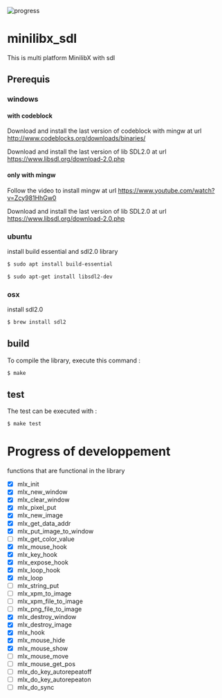 ![progress](https://img.shields.io/static/v1?label=progress&message=50%&color=orange)
# minilibx_sdl
This is multi platform MinilibX with sdl

## Prerequis

### windows

#### with codeblock

Download and install the last version of codeblock with mingw at url http://www.codeblocks.org/downloads/binaries/

Download and install the last version of lib SDL2.0 at url https://www.libsdl.org/download-2.0.php


#### only with mingw

Follow the video to install mingw at url https://www.youtube.com/watch?v=Zcy981HhGw0

Download and install the last version of lib SDL2.0 at url https://www.libsdl.org/download-2.0.php

### ubuntu

install build essential and sdl2.0 library 

```bash
$ sudo apt install build-essential

$ sudo apt-get install libsdl2-dev
```

### osx

install sdl2.0

```bash
$ brew install sdl2
```

## build

To compile the library, execute this command :

```bash
$ make
```

## test

The test can be executed with :

```bash
$ make test
```

# Progress of developpement

functions that are functional in the library

- [x] mlx_init
- [x] mlx_new_window
- [x] mlx_clear_window
- [x] mlx_pixel_put
- [x] mlx_new_image
- [x] mlx_get_data_addr
- [x] mlx_put_image_to_window
- [ ] mlx_get_color_value
- [x] mlx_mouse_hook
- [x] mlx_key_hook
- [x] mlx_expose_hook
- [x] mlx_loop_hook
- [x] mlx_loop
- [ ] mlx_string_put
- [ ] mlx_xpm_to_image
- [ ] mlx_xpm_file_to_image
- [ ] mlx_png_file_to_image
- [x] mlx_destroy_window
- [x] mlx_destroy_image
- [x] mlx_hook
- [x] mlx_mouse_hide
- [x] mlx_mouse_show
- [ ] mlx_mouse_move
- [ ] mlx_mouse_get_pos
- [ ] mlx_do_key_autorepeatoff
- [ ] mlx_do_key_autorepeaton
- [ ] mlx_do_sync
